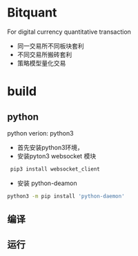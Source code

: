 # Bitquant
For digital currency quantitative transaction
* 同一交易所不同板块套利
* 不同交易所搬砖套利
* 策略模型量化交易

# build
## python
python verion: python3
* 首先安装python3环境，
* 安装pyton3 websocket 模块
```bash
 pip3 install websocket_client
```
* 安装 python-deamon
```bash
python3 -m pip install 'python-daemon'
```

## 编译


## 运行